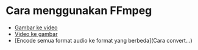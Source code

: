 # Cara menggunakan FFmpeg

- [Gambar ke video](ImageToVideo.txt)
- [Video ke gambar](VideoToImage.md)
- [Encode semua format audio ke format yang berbeda](Cara convert...)
